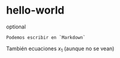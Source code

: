 # hello-world
optional
```
Podemos escribir en `Markdown`

```

También ecuaciones $x_1$ (aunque no se vean)
